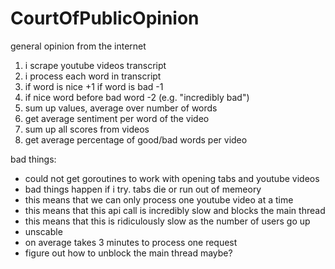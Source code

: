 # CourtOfPublicOpinion
general opinion from the internet 

1. i scrape youtube videos transcript
2. i process each word in transcript
3. if word is nice +1 if word is bad -1
4. if nice word before bad word -2 (e.g. "incredibly bad")
5. sum up values, average over number of words
6. get average sentiment per word of the video
7. sum up all scores from videos
8. get average percentage of good/bad words per video

bad things:
- could not get goroutines to work with opening tabs and youtube videos
- bad things happen if i try. tabs die or run out of memeory
- this means that we can only process one youtube video at a time
- this means that this api call is incredibly slow and blocks the main thread
- this means that this is ridiculously slow as the number of users go up
- unscable
- on average takes 3 minutes to process one request
- figure out how to unblock the main thread maybe?
